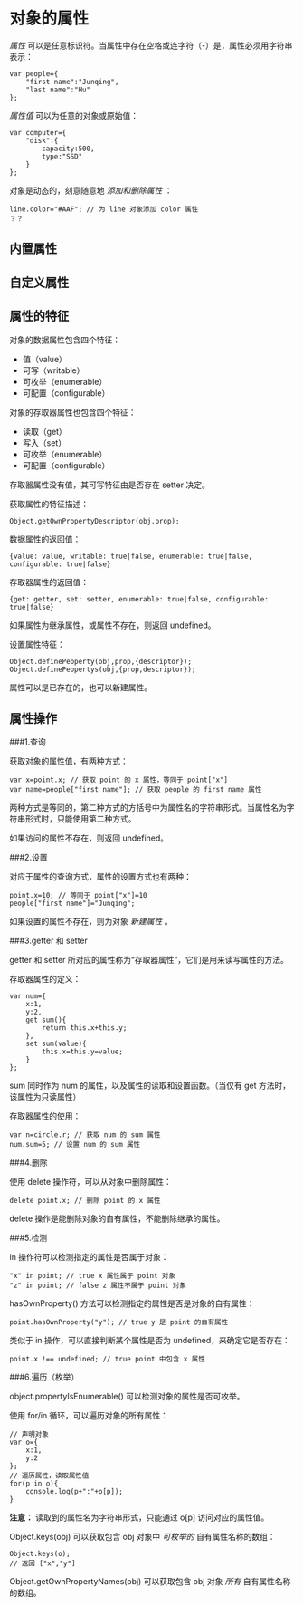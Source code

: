 对象的属性
=======

_属性_ 可以是任意标识符。当属性中存在空格或连字符（-）是，属性必须用字符串表示：

	var people={
		"first name":"Junqing",
		"last name":"Hu"
	};

_属性值_ 可以为任意的对象或原始值：

	var computer={
		"disk":{
			capacity:500,
			type:"SSD"
		}
	};

对象是动态的，刻意随意地 _添加和删除属性_ ：

	line.color="#AAF"; // 为 line 对象添加 color 属性
	？？
内置属性
--------

自定义属性
----------

属性的特征
----------

对象的数据属性包含四个特征：

+ 值（value）
+ 可写（writable）
+ 可枚举（enumerable）
+ 可配置（configurable）

对象的存取器属性也包含四个特征：

+ 读取（get）
+ 写入（set）
+ 可枚举（enumerable）
+ 可配置（configurable）

存取器属性没有值，其可写特征由是否存在 setter 决定。

获取属性的特征描述：

	Object.getOwnPropertyDescriptor(obj.prop);

数据属性的返回值：

	{value: value, writable: true|false, enumerable: true|false, configurable: true|false}

存取器属性的返回值：

	{get: getter, set: setter, enumerable: true|false, configurable: true|false}
	
如果属性为继承属性，或属性不存在，则返回 undefined。

设置属性特征：

	Object.definePeoperty(obj,prop,{descriptor});
	Object.definePeopertys(obj,{prop,descriptor});

属性可以是已存在的，也可以新建属性。

属性操作
--------

###1.查询

获取对象的属性值，有两种方式：

	var x=point.x; // 获取 point 的 x 属性，等同于 point["x"]
	var name=people["first name"]; // 获取 people 的 first name 属性

两种方式是等同的，第二种方式的方括号中为属性名的字符串形式。当属性名为字符串形式时，只能使用第二种方式。

如果访问的属性不存在，则返回 undefined。

###2.设置

对应于属性的查询方式，属性的设置方式也有两种：

	point.x=10; // 等同于 point["x"]=10
	people["first name"]="Junqing";

如果设置的属性不存在，则为对象 _新建属性_ 。

###3.getter 和 setter

getter 和 setter 所对应的属性称为“存取器属性”，它们是用来读写属性的方法。

存取器属性的定义：

	var num={
		x:1,
		y:2,
		get sum(){
			return this.x+this.y;
		},
		set sum(value){
			this.x=this.y=value;
		}
	};

sum 同时作为 num 的属性，以及属性的读取和设置函数。（当仅有 get 方法时，该属性为只读属性）

存取器属性的使用：

	var n=circle.r; // 获取 num 的 sum 属性
	num.sum=5; // 设置 num 的 sum 属性

###4.删除

使用 delete 操作符，可以从对象中删除属性：

	delete point.x; // 删除 point 的 x 属性

delete 操作是能删除对象的自有属性，不能删除继承的属性。

###5.检测

in 操作符可以检测指定的属性是否属于对象：

	"x" in point; // true x 属性属于 point 对象
	"z" in point; // false z 属性不属于 point 对象

hasOwnProperty() 方法可以检测指定的属性是否是对象的自有属性：

	point.hasOwnProperty("y"); // true y 是 point 的自有属性

类似于 in 操作，可以直接判断某个属性是否为 undefined，来确定它是否存在：

	point.x !== undefined; // true point 中包含 x 属性

###6.遍历（枚举）

object.propertyIsEnumerable() 可以检测对象的属性是否可枚举。

使用 for/in 循环，可以遍历对象的所有属性：

	// 声明对象
	var o={
		x:1,
		y:2
	};
	// 遍历属性，读取属性值
	for(p in o){
		console.log(p+":"+o[p]);
	}

__注意：__ 读取到的属性名为字符串形式，只能通过 o[p] 访问对应的属性值。

Object.keys(obj) 可以获取包含 obj 对象中 _可枚举的_ 自有属性名称的数组：

	Object.keys(o);
	// 返回 ["x","y"]

Object.getOwnPropertyNames(obj) 可以获取包含 obj 对象 _所有_ 自有属性名称的数组。